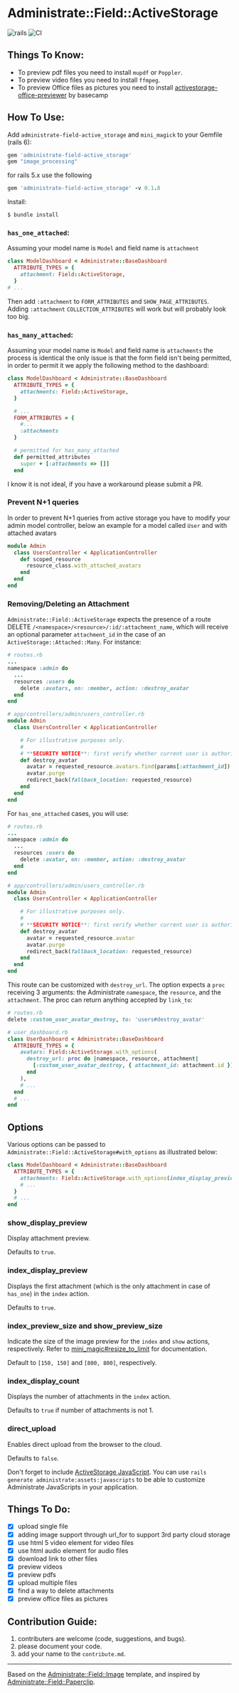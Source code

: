 # Administrate::Field::ActiveStorage
![rails](https://img.shields.io/badge/rails-%3E%3D5.2.0-red.svg)
![CI](https://github.com/Dreamersoul/administrate-field-active_storage/workflows/CI/badge.svg)

## Things To Know:
- To preview pdf files you need to install `mupdf` or `Poppler`.
- To preview video files you need to install `ffmpeg`.
- To preview Office files as pictures you need to install [activestorage-office-previewer](https://github.com/basecamp/activestorage-office-previewer) by basecamp

## How To Use:
Add `administrate-field-active_storage` and `mini_magick` to your Gemfile (rails 6):

```ruby
gem 'administrate-field-active_storage'
gem "image_processing"
```

for rails 5.x use the following
```ruby
gem 'administrate-field-active_storage' -v 0.1.8
```

Install:

```
$ bundle install
```

### `has_one_attached`:
Assuming your model name is `Model` and field name is `attachment`
```ruby
class ModelDashboard < Administrate::BaseDashboard
  ATTRIBUTE_TYPES = {
    attachment: Field::ActiveStorage,
  }
# ...
```
Then add `:attachment` to `FORM_ATTRIBUTES` and `SHOW_PAGE_ATTRIBUTES`.
Adding `:attachment` `COLLECTION_ATTRIBUTES` will work but will probably look too big.

### `has_many_attached`:
Assuming your model name is `Model` and field name is `attachments` the process is identical the only issue is that the form field isn't being permitted, in order to permit it we apply the following method to the dashboard:

```ruby
class ModelDashboard < Administrate::BaseDashboard
  ATTRIBUTE_TYPES = {
    attachments: Field::ActiveStorage,
  }

  # ...
  FORM_ATTRIBUTES = {
    #...
    :attachments
  }

  # permitted for has_many_attached
  def permitted_attributes
    super + [:attachments => []]
  end
```
I know it is not ideal, if you have a workaround please submit a PR.

### Prevent N+1 queries
In order to prevent N+1 queries from active storage you have to modify your admin model controller, below an example for a model called `User` and with attached avatars
```ruby
module Admin
  class UsersController < ApplicationController
    def scoped_resource
      resource_class.with_attached_avatars
    end
  end
end
```

### Removing/Deleting an Attachment

`Administrate::Field::ActiveStorage` expects the presence of a route
DELETE `/<namespace>/<resource>/:id/:attachment_name`, which will receive an optional parameter
`attachment_id` in the case of an `ActiveStorage::Attached::Many`. For instance:

```rb
# routes.rb
...
namespace :admin do
  ...
  resources :users do
    delete :avatars, on: :member, action: :destroy_avatar
  end
end

# app/controllers/admin/users_controller.rb
module Admin
  class UsersController < ApplicationController

    # For illustrative purposes only.
    #
    # **SECURITY NOTICE**: first verify whether current user is authorized to perform the action.
    def destroy_avatar
      avatar = requested_resource.avatars.find(params[:attachment_id])
      avatar.purge
      redirect_back(fallback_location: requested_resource)
    end
  end
end
```
For `has_one_attached` cases, you will use:

```rb
# routes.rb
...
namespace :admin do
  ...
  resources :users do
    delete :avatar, on: :member, action: :destroy_avatar
  end
end

# app/controllers/admin/users_controller.rb
module Admin
  class UsersController < ApplicationController

    # For illustrative purposes only.
    #
    # **SECURITY NOTICE**: first verify whether current user is authorized to perform the action.
    def destroy_avatar
      avatar = requested_resource.avatar
      avatar.purge
      redirect_back(fallback_location: requested_resource)
    end
  end
end
```
This route can be customized with `destroy_url`. The option expects a `proc` receiving 3 arguments:
the Administrate `namespace`, the `resource`, and the `attachment`. The proc can return anything
accepted by `link_to`:

```rb
# routes.rb
delete :custom_user_avatar_destroy, to: 'users#destroy_avatar'

# user_dashboard.rb
class UserDashboard < Administrate::BaseDashboard
  ATTRIBUTE_TYPES = {
    avatars: Field::ActiveStorage.with_options(
      destroy_url: proc do |namespace, resource, attachment|
        [:custom_user_avatar_destroy, { attachment_id: attachment.id }]
      end
    ),
    # ...
  end
  # ...
end
```

## Options

Various options can be passed to `Administrate::Field::ActiveStorage#with_options`
as illustrated below:

```rb
class ModelDashboard < Administrate::BaseDashboard
  ATTRIBUTE_TYPES = {
    attachments: Field::ActiveStorage.with_options(index_display_preview: false),
    # ...
  }
  # ...
end
```

### show_display_preview

Display attachment preview.

Defaults to `true`.

### index_display_preview

Displays the first attachment (which is the only attachment in case of `has_one`)
in the `index` action.

Defaults to `true`.

### index_preview_size and show_preview_size

Indicate the size of the image preview for the `index` and `show` actions, respectively.
Refer to [mini_magic#resize_to_limit](https://github.com/janko/image_processing/blob/master/doc/minimagick.md#methods)
for documentation.

Default to `[150, 150]` and `[800, 800]`, respectively.

### index_display_count

Displays the number of attachments in the `index` action.

Defaults to `true` if number of attachments is not 1.

### direct_upload

Enables direct upload from the browser to the cloud.

Defaults to `false`.

Don't forget to include [ActiveStorage JavaScript](https://edgeguides.rubyonrails.org/active_storage_overview.html#direct-uploads). You can use `rails generate administrate:assets:javascripts` to be able to customize Administrate JavaScripts in your application.

## Things To Do:
- [x] upload single file
- [x] adding image support through url_for to support 3rd party cloud storage
- [x] use html 5 video element for video files
- [x] use html audio element for audio files
- [x] download link to other files
- [x] preview videos
- [x] preview pdfs
- [x] upload multiple files
- [x] find a way to delete attachments
- [x] preview office files as pictures

## Contribution Guide:
1. contributers are welcome (code, suggestions, and bugs).
2. please document your code.
3. add your name to the `contribute.md`.

---
Based on the [Administrate::Field::Image](https://github.com/thoughtbot/administrate-field-image) template, and inspired by [Administrate::Field::Paperclip](https://github.com/picandocodigo/administrate-field-paperclip).
